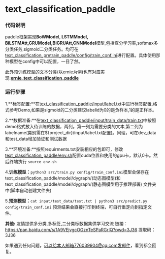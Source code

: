 # text_classification_paddle

### 代码说明

paddle框架实现**BoWModel, LSTMModel, BiLSTMAtt,GRUModel,BiGRUAtt,CNNModel**模型,包括查分学习率,softmax多分类任务,sigmoid二分类任务。均可在[text_classification_pretrain_paddle/config/train_conf.ini](https://github.com/JMDang/text_classification_paddle/blob/main/text_classification_paddle/config/train_conf.ini)进行配置。具体使用那种模型在config中可以配置，一目了然。

此外预训练模型的文本分类(以ernie为例)也有对应实现:[**ernie_text_classification_paddle**](https://github.com/JMDang/ernie_text_classification_paddle)

### 运行步骤

1.**标签配置:**在[text_classification_paddle/input/label.txt](https://github.com/JMDang/text_classification_paddle/blob/main/text_classification_paddle/input/label.txt)中进行标签配置,格式参考Demo,如果是sigmoid的二分类建议labelid为0的是负样本,1的是正样本。

2.**数据准备:**在[text_classification_paddle/input/train_data/train.txt](https://github.com/JMDang/text_classification_paddle/blob/main/text_classification_paddle/input/train_data/train.txt)中按照demo格式放入待训练的数据，两列，第一列为需要分类的文本,第二列为labelname(类别需在${project_dir}/input/label.txt配置)。同理，可在dev_data和test_data增加验证和测试数据

3.**环境准备:**按照requirments.txt安装相应的包即可，修改[text_classification_paddle/env.sh](https://github.com/JMDang/text_classification_paddle/blob/main/text_classification_paddle/env.sh)配置cuda位置和使用的gpu卡，默认0卡。然后终端执行 `source env.sh `

4.**训练模型：**`python3 src/train.py config/train_conf.ini`模型会保存在text_classification_paddle/model/dygraph/(动态图模型)和text_classification_paddle/model/dygraph/(静态图模型用于推理部署) 文件夹中(脚本自动创建文件夹)

5.**预测模型：**`cat input/test_data/test.txt | python3 src/predict.py config/train_conf.ini` 预测结果会直接打印到终端，可自行重定向到指定文件。

**其他:** 友情提供多分类,多标签,二分类标数据集供学习交流
链接：https://pan.baidu.com/s/1A9VEjvgcOGznTeSPaRGrIQ?pwd=3J36 
提取码：3J36 

如果遇到任何问题，可以给本人邮箱776039904@qq.com发邮件，看到都会回复。


